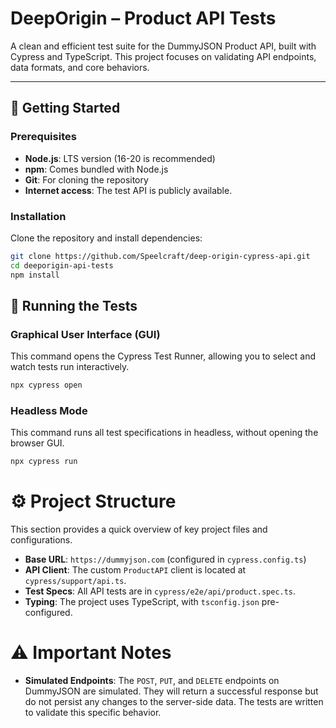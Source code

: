 # DeepOrigin – Product API Tests

A clean and efficient test suite for the DummyJSON Product API, built with Cypress and TypeScript. This project focuses on validating API endpoints, data formats, and core behaviors.

---

## 🚀 Getting Started

### Prerequisites

- **Node.js**: LTS version (16-20 is recommended)
- **npm**: Comes bundled with Node.js
- **Git**: For cloning the repository
- **Internet access**: The test API is publicly available.

### Installation

Clone the repository and install dependencies:

```bash
git clone https://github.com/Speelcraft/deep-origin-cypress-api.git
cd deeporigin-api-tests
npm install
```

## 🏃 Running the Tests

### Graphical User Interface (GUI)

This command opens the Cypress Test Runner, allowing you to select and watch tests run interactively.

```Bash
npx cypress open
```

### Headless Mode

This command runs all test specifications in headless, without opening the browser GUI.

```Bash
npx cypress run
```

# ⚙️ Project Structure

This section provides a quick overview of key project files and configurations.

- **Base URL**: `https://dummyjson.com` (configured in `cypress.config.ts`)
- **API Client**: The custom `ProductAPI` client is located at `cypress/support/api.ts`.
- **Test Specs**: All API tests are in `cypress/e2e/api/product.spec.ts`.
- **Typing**: The project uses TypeScript, with `tsconfig.json` pre-configured.

# ⚠️ Important Notes

- **Simulated Endpoints**: The `POST`, `PUT`, and `DELETE` endpoints on DummyJSON are simulated. They will return a successful response but do not persist any changes to the server-side data. The tests are written to validate this specific behavior.